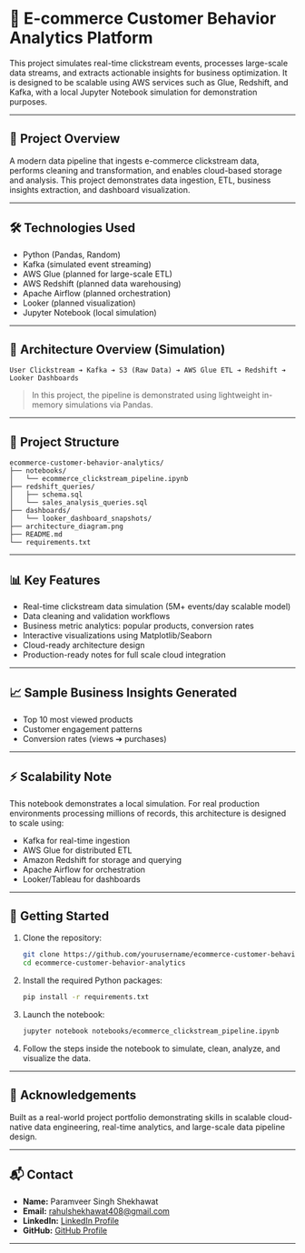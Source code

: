 # 🛒 E-commerce Customer Behavior Analytics Platform

This project simulates real-time clickstream events, processes large-scale data streams, and extracts actionable insights for business optimization. It is designed to be scalable using AWS services such as Glue, Redshift, and Kafka, with a local Jupyter Notebook simulation for demonstration purposes.

---

## 🚀 Project Overview

A modern data pipeline that ingests e-commerce clickstream data, performs cleaning and transformation, and enables cloud-based storage and analysis. This project demonstrates data ingestion, ETL, business insights extraction, and dashboard visualization.

---

## 🛠️ Technologies Used

- Python (Pandas, Random)
- Kafka (simulated event streaming)
- AWS Glue (planned for large-scale ETL)
- AWS Redshift (planned data warehousing)
- Apache Airflow (planned orchestration)
- Looker (planned visualization)
- Jupyter Notebook (local simulation)

---

## 🧩 Architecture Overview (Simulation)

```
User Clickstream ➔ Kafka ➔ S3 (Raw Data) ➔ AWS Glue ETL ➔ Redshift ➔ Looker Dashboards
```

> In this project, the pipeline is demonstrated using lightweight in-memory simulations via Pandas.

---

## 📂 Project Structure

```
ecommerce-customer-behavior-analytics/
├── notebooks/
│   └── ecommerce_clickstream_pipeline.ipynb
├── redshift_queries/
│   ├── schema.sql
│   └── sales_analysis_queries.sql
├── dashboards/
│   └── looker_dashboard_snapshots/
├── architecture_diagram.png
├── README.md
└── requirements.txt
```

---

## 📊 Key Features

- Real-time clickstream data simulation (5M+ events/day scalable model)
- Data cleaning and validation workflows
- Business metric analytics: popular products, conversion rates
- Interactive visualizations using Matplotlib/Seaborn
- Cloud-ready architecture design
- Production-ready notes for full scale cloud integration

---

## 📈 Sample Business Insights Generated

- Top 10 most viewed products
- Customer engagement patterns
- Conversion rates (views ➔ purchases)

---

## ⚡ Scalability Note

This notebook demonstrates a local simulation. For real production environments processing millions of records, this architecture is designed to scale using:
- Kafka for real-time ingestion
- AWS Glue for distributed ETL
- Amazon Redshift for storage and querying
- Apache Airflow for orchestration
- Looker/Tableau for dashboards

---

## 🚀 Getting Started

1. Clone the repository:
   ```bash
   git clone https://github.com/yourusername/ecommerce-customer-behavior-analytics.git
   cd ecommerce-customer-behavior-analytics
   ```

2. Install the required Python packages:
   ```bash
   pip install -r requirements.txt
   ```

3. Launch the notebook:
   ```bash
   jupyter notebook notebooks/ecommerce_clickstream_pipeline.ipynb
   ```

4. Follow the steps inside the notebook to simulate, clean, analyze, and visualize the data.

---

## 🙌 Acknowledgements

Built as a real-world project portfolio demonstrating skills in scalable cloud-native data engineering, real-time analytics, and large-scale data pipeline design.

---

## 📬 Contact

- **Name:** Paramveer Singh Shekhawat
- **Email:** rahulshekhawat408@gmail.com
- **LinkedIn:** [LinkedIn Profile](https://www.linkedin.com/in/paramveer-singh-shekhawat-376a1a244/)
- **GitHub:** [GitHub Profile](https://github.com/Param-2003)

---
